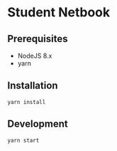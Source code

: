 # Student Netbook

## Prerequisites 
* NodeJS 8.x
* yarn 

## Installation 
```yarn install```

## Development 
```yarn start```
